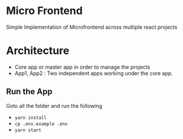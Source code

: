 # Micro Frontend
Simple Implementation of Microfrontend across multiple react projects

# Architecture
- Core app or master app in order to manage the projects
- App1, App2 : Two independent apps working under the core app.

## Run the App
Goto all the folder and run the following
- `yarn install`
- `cp .env.example .env`
- `yarn start`

